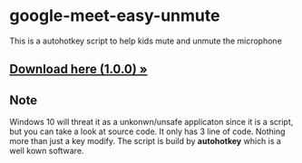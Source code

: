 # google-meet-easy-unmute
This is a autohotkey script to help kids mute and unmute the microphone

## <a href="https://github.com/qiandongyq/google-meet-microphone-hotkey/releases/download/1.0.0/google-meet-microphone-hotkey.exe"><strong>Download here (1.0.0) »</strong></a>


## Note
Windows 10 will threat it as a unkonwn/unsafe applicaton since it is a script, but you can take a look at source code. It only has 3 line of code. Nothing more than just a key modify. The script is build by <b>autohotkey</b> which is a well kown software.
